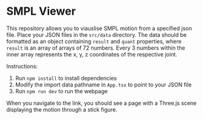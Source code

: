 # SMPL Viewer

This repository allows you to viauslise SMPL motion from a specified json file. Place your JSON files in the `src/data` directory. The data should be formatted as an object containing `result` and `quant` properties, where `result` is an array of arrays of 72 numbers. Every 3 numbers within the inner array represents the x, y, z coordinates of the respective joint.

Instructions:
1. Run `npm install` to install dependencies
2. Modify the import data pathname in `App.tsx` to point to your JSON file
3. Run `npm run dev` to run the webpage

When you navigate to the link, you should see a page with a Three.js scene displaying the motion through a stick figure.
